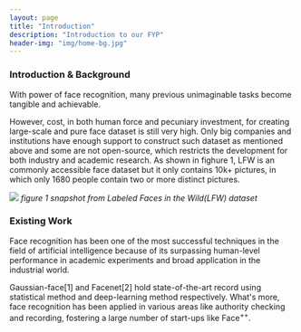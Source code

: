 ```yaml
---
layout: page
title: "Introduction"
description: "Introduction to our FYP"
header-img: "img/home-bg.jpg"
---
```


### Introduction & Background

With power of face recognition, many previous unimaginable tasks become tangible and achievable.

However, cost, in both human force and pecuniary investment, for creating large-scale and pure face dataset is still very high. Only big companies and institutions have enough support to construct such dataset as mentioned above and some are not open-source, which restricts the development for both industry and academic research. As shown in fighure 1,
LFW is an commonly accessible face dataset but it only contains 10k+ pictures, in which only 1680 people contain two or more distinct pictures.


![](https://hkuface.github.io//img/LFW_snapchot.png)
*figure 1 snapshot from Labeled Faces in the Wild(LFW) dataset*

### Existing Work 

Face recognition has been one of the most successful techniques in the field of artificial intelligence because of its surpassing human-level performance in academic experiments and broad application in the industrial world. 

Gaussian-face[1] and Facenet[2] hold state-of-the-art record using statistical method and deep-learning method respectively. What's more, face recognition has been applied in various areas like authority checking and recording, fostering a large number of start-ups like $\text{Face}^{++}$.
